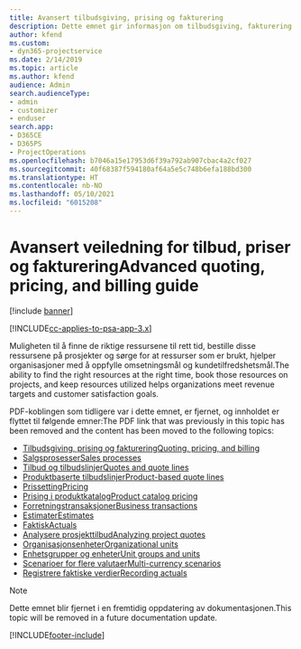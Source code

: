 ```yaml
---
title: Avansert tilbudsgiving, prising og fakturering
description: Dette emnet gir informasjon om tilbudsgiving, fakturering og prising i Project Service Automation.
author: kfend
ms.custom:
- dyn365-projectservice
ms.date: 2/14/2019
ms.topic: article
ms.author: kfend
audience: Admin
search.audienceType:
- admin
- customizer
- enduser
search.app:
- D365CE
- D365PS
- ProjectOperations
ms.openlocfilehash: b7046a15e17953d6f39a792ab907cbac4a2cf027
ms.sourcegitcommit: 40f68387f594180af64a5e5c748b6efa188bd300
ms.translationtype: HT
ms.contentlocale: nb-NO
ms.lasthandoff: 05/10/2021
ms.locfileid: "6015208"
---
```

# <a name="advanced-quoting-pricing-and-billing-guide"></a><span data-ttu-id="529df-103">Avansert veiledning for tilbud, priser og fakturering</span><span class="sxs-lookup"><span data-stu-id="529df-103">Advanced quoting, pricing, and billing guide</span></span>

[!include [banner](../../includes/psa-now-project-operations.md)]

[!INCLUDE[cc-applies-to-psa-app-3.x](../../includes/cc-applies-to-psa-app-3x.md)]

<span data-ttu-id="529df-104">Muligheten til å finne de riktige ressursene til rett tid, bestille disse ressursene på prosjekter og sørge for at ressurser som er brukt, hjelper organisasjoner med å oppfylle omsetningsmål og kundetilfredshetsmål.</span><span class="sxs-lookup"><span data-stu-id="529df-104">The ability to find the right resources at the right time, book those resources on projects, and keep resources utilized helps organizations meet revenue targets and customer satisfaction goals.</span></span> 

<span data-ttu-id="529df-105">PDF-koblingen som tidligere var i dette emnet, er fjernet, og innholdet er flyttet til følgende emner:</span><span class="sxs-lookup"><span data-stu-id="529df-105">The PDF link that was previously in this topic has been removed and the content has been moved to the following topics:</span></span>

- [<span data-ttu-id="529df-106">Tilbudsgiving, prising og fakturering</span><span class="sxs-lookup"><span data-stu-id="529df-106">Quoting, pricing, and billing</span></span>](../quote-bill-price.md)
- [<span data-ttu-id="529df-107">Salgsprosesser</span><span class="sxs-lookup"><span data-stu-id="529df-107">Sales processes</span></span>](../basic-sales-process.md)
- [<span data-ttu-id="529df-108">Tilbud og tilbudslinjer</span><span class="sxs-lookup"><span data-stu-id="529df-108">Quotes and quote lines</span></span>](../basic-quote-lines.md)
- [<span data-ttu-id="529df-109">Produktbaserte tilbudslinjer</span><span class="sxs-lookup"><span data-stu-id="529df-109">Product-based quote lines</span></span>](../product-based-quote-lines.md)
- [<span data-ttu-id="529df-110">Prissetting</span><span class="sxs-lookup"><span data-stu-id="529df-110">Pricing</span></span>](../basic-pricing.md)
- [<span data-ttu-id="529df-111">Prising i produktkatalog</span><span class="sxs-lookup"><span data-stu-id="529df-111">Product catalog pricing</span></span>](../product-catalog-pricing.md)
- [<span data-ttu-id="529df-112">Forretningstransaksjoner</span><span class="sxs-lookup"><span data-stu-id="529df-112">Business transactions</span></span>](../basic-business-transactions.md)
- [<span data-ttu-id="529df-113">Estimater</span><span class="sxs-lookup"><span data-stu-id="529df-113">Estimates</span></span>](../estimates.md)
- [<span data-ttu-id="529df-114">Faktisk</span><span class="sxs-lookup"><span data-stu-id="529df-114">Actuals</span></span>](../actuals.md)
- [<span data-ttu-id="529df-115">Analysere prosjekttilbud</span><span class="sxs-lookup"><span data-stu-id="529df-115">Analyzing project quotes</span></span>](../basic-analyzing-quotes.md)
- [<span data-ttu-id="529df-116">Organisasjonsenheter</span><span class="sxs-lookup"><span data-stu-id="529df-116">Organizational units</span></span>](../advanced-organizational.md)
- [<span data-ttu-id="529df-117">Enhetsgrupper og enheter</span><span class="sxs-lookup"><span data-stu-id="529df-117">Unit groups and units</span></span>](../advanced-units.md)
- [<span data-ttu-id="529df-118">Scenarioer for flere valutaer</span><span class="sxs-lookup"><span data-stu-id="529df-118">Multi-currency scenarios</span></span>](../advanced-currency.md)
- [<span data-ttu-id="529df-119">Registrere faktiske verdier</span><span class="sxs-lookup"><span data-stu-id="529df-119">Recording actuals</span></span>](../advanced-actuals.md)

> [!NOTE]
> <span data-ttu-id="529df-120">Dette emnet blir fjernet i en fremtidig oppdatering av dokumentasjonen.</span><span class="sxs-lookup"><span data-stu-id="529df-120">This topic will be removed in a future documentation update.</span></span> 


[!INCLUDE[footer-include](../../includes/footer-banner.md)]